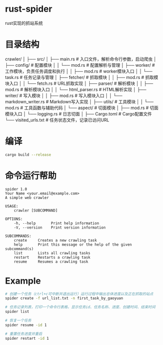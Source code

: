 # rust-spider
rust实现的抓站系统

# 目录结构
crawler/
│
├── src/
│   ├── main.rs                 # 入口文件，解析命令行参数，启动爬虫
│   ├── config/                 # 配置模块
│   │   └── mod.rs              # 配置解析与管理
│   ├── worker/                 # 工作模块，负责任务调度和执行
│   │   ├── mod.rs              # worker模块入口
│   │   └── task.rs             # 任务记录与管理
│   ├── fetcher/                # 抓取模块
│   │   ├── mod.rs              # 抓取模块入口
│   │   └── fetch.rs            # URL抓取实现
│   ├── parser/                 # 解析模块
│   │   ├── mod.rs              # 解析模块入口
│   │   └── html_parser.rs      # HTML解析实现
│   ├── writer/                 # 写入模块
│   │   ├── mod.rs              # 写入模块入口
│   │   └── markdown_writer.rs  # Markdown写入实现
│   ├── utils/                  # 工具模块
│   │   └── mod.rs              # 工具函数与辅助代码
│   └── aspect/                 # 切面模块
│       ├── mod.rs              # 切面模块入口
│       └── logging.rs          # 日志切面
│
├── Cargo.toml                  # Cargo配置文件
└── visited_urls.txt            # 任务状态文件，记录已访问URL

# 编译
```bash
cargo build --release
```

# 命令运行帮助
```
spider 1.0
Your Name <your.email@example.com>
A simple web crawler

USAGE:
    crawler [SUBCOMMAND]

OPTIONS:
    -h, --help       Print help information
    -V, --version    Print version information

SUBCOMMANDS:
    create     Creates a new crawling task
    help       Print this message or the help of the given subcommand(s)
    list       Lists all crawling tasks
    restart    Restarts a crawling task
    resume     Resumes a crawling task
```

# Example
```bash
# 创建一个任务（ctrl+c可中断并退出运行）运行过程中输出总体进度以及正在抓取的站点
spider create -f url_list.txt -n first_task_by_gaoyuan

# 任务记录列表，打印一个命令行表格，显示任务id、任务名称、进度、创建时间、结束时间
spider list

# 恢复一个任务
spider resume -id 1

# 重置任务进度并重启
spider restart -id 1
```